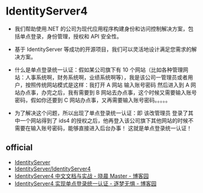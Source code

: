 # IdentityServer4

- 我们帮助使用.NET 的公司为现代应用程序构建身份和访问控制解决方案，包括单点登录，身份管理，授权和 API 安全性。
- 基于 IdentityServer 等成功的开源项目，我们可以灵活地设计满足您需求的解决方案。

- 什么是单点登录统一认证：假如某公司旗下有 10 个网站（比如各种管理网站：人事系统啊，财务系统啊，业绩系统啊等），我是该公司一管理员或者用户，按照传统网站模式是这样：我打开 A 网站 输入账号密码 然后进入到 A 网站办点事，办完之后，我有需要到 B 网站去办点事，这个时候又需要输入账号密码，假如你还要到 C 网站办点事，又再需要输入账号密码。。。。。
- 为了解决这个问题，所以出现了单点登录统一认证：即 该改管理员 登录了其中一个网站得到了 ids4 的授权之后，他再登入该公司旗下其他网站的时候不需要在输入账号密码，能够直接进入后台办事！ 这就是单点登录统一认证！

## official

- [IdentityServer](https://identityserver.io/)
- [IdentityServer/IdentityServer4](https://github.com/IdentityServer/IdentityServer4)
- [IdentityServer4 中文文档与实战 - 晓晨 Master - 博客园](https://www.cnblogs.com/stulzq/p/8119928.html)
- [IdentityServer4 实现单点登录统一认证 - 逐梦无惧 - 博客园](https://www.cnblogs.com/lxb218/p/9419185.html)
